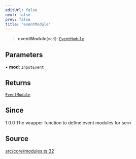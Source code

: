 ```yaml
---
editUrl: false
next: false
prev: false
title: "eventModule"
---
```


> **eventModule**(`mod`): [`EventModule`](/v3/api/type-aliases/eventmodule/)

## Parameters

• **mod**: `InputEvent`

## Returns

[`EventModule`](/v3/api/type-aliases/eventmodule/)

## Since

1.0.0
The wrapper function to define event modules for sern

## Source

[src/core/modules.ts:32](https://github.com/sern-handler/handler/blob/91b3768e376cfe22ec37d8ab44f4e4a4dfe8a1e8/src/core/modules.ts#L32)
